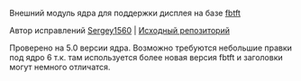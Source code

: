 Внешний модуль ядра для поддержки дисплея на базе <a href="https://github.com/notro/fbtft">fbtft</a>

Автор исправлений <a href="https://github.com/Sergey1560">Sergey1560</a> | <a href="https://github.com/Sergey1560/fb_st7796s">Исходный репозиторий</a>

Проверено на 5.0 версии ядра. Возможно требуются небольшие правки под ядро 6 т.к. там используется более новая версия fbtft и заголовки могут немного отличатся.
